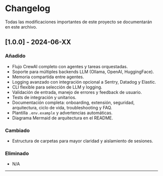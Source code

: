 # Changelog

Todas las modificaciones importantes de este proyecto se documentarán en este archivo.

## [1.0.0] - 2024-06-XX

### Añadido
- Flujo CrewAI completo con agentes y tareas orquestadas.
- Soporte para múltiples backends LLM (Ollama, OpenAI, HuggingFace).
- Memoria compartida entre agentes.
- Logging avanzado con integración opcional a Sentry, Datadog y Elastic.
- CLI flexible para selección de LLM y logging.
- Validación de entrada, manejo de errores y feedback de usuario.
- Tests de integración y unitarios.
- Documentación completa: onboarding, extensión, seguridad, arquitectura, ciclo de vida, troubleshooting y FAQ.
- Plantilla `.env.example` y advertencias automáticas.
- Diagrama Mermaid de arquitectura en el README.

### Cambiado
- Estructura de carpetas para mayor claridad y aislamiento de sesiones.

### Eliminado
- N/A

---
